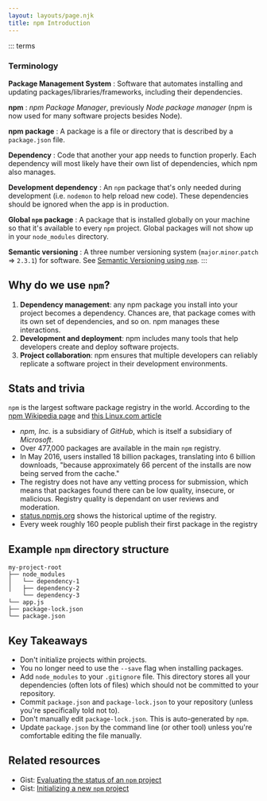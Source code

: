 ```yaml
---
layout: layouts/page.njk
title: npm Introduction
---
```


::: terms
### Terminology
**Package Management System**
: Software that automates installing and updating packages/libraries/frameworks, including their dependencies.

**npm**
: _npm Package Manager_, previously _Node package manager_ (npm is now used for many software projects besides Node).

**npm package**
: A package is a file or directory that is described by a `package.json` file.  

**Dependency**
: Code that another your app needs to function properly. Each dependency will most likely have their own list of dependencies, which npm also manages.

**Development dependency**
: An `npm` package that's only needed during development (i.e. `nodemon` to help reload new code). These dependencies should be ignored when the app is in production.

**Global `npm` package**
: A package that is installed globally on your machine so that it's available to every `npm` project. Global packages will not show up in your `node_modules` directory.

**Semantic versioning**
: A three number versioning system (`major`.`minor`.`patch` => `2.3.1`) for software. See [Semantic Versioning using `npm`](https://nodejs.dev/learn/semantic-versioning-using-npm).
:::

## Why do we use `npm`?
1. **Dependency management**: any npm package you install into your project becomes a dependency. Chances are, that package comes with its own set of dependencies, and so on. npm manages these interactions.
2. **Development and deployment**: npm includes many tools that help developers create and deploy software projects.
3. **Project collaboration**: npm ensures that multiple developers can reliably replicate a software project in their development environments.

## Stats and trivia
`npm` is the largest software package registry in the world. According to the [npm Wikipedia page](https://en.wikipedia.org/wiki/Npm_(software)) and [this Linux.com article](https://www.linux.com/news/state-union-npm/)
- _npm, Inc._ is a subsidiary of _GitHub_, which is itself a subsidiary of _Microsoft_.
- Over 477,000 packages are available in the main `npm` registry.
- In May 2016, users installed 18 billion packages, translating into 6 billion downloads, "because approximately 66 percent of the installs are now being served from the cache."
- The registry does not have any vetting process for submission, which means that packages found there can be low quality, insecure, or malicious. Registry quality is dependant on user reviews and moderation.
- [status.npmjs.org](https://status.npmjs.org/uptime) shows the historical uptime of the registry.
- Every week roughly 160 people publish their first package in the registry

## Example `npm` directory structure
```
my-project-root
├── node_modules
│   └── dependency-1
│   ├── dependency-2
    └── dependency-3
└── app.js
├── package-lock.json
└── package.json
```

## Key Takeaways
- Don't initialize projects within projects.
- You no longer need to use the `--save` flag when installing packages.
- Add `node_modules` to your `.gitignore` file. This directory stores all your dependencies (often lots of files) which should not be committed to your repository.
- Commit `package.json` and `package-lock.json` to your repository (unless you're specifically told not to).
- Don't manually edit `package-lock.json`. This is auto-generated by `npm`.
- Update `package.json` by the command line (or other tool) unless you're comfortable editing the file manually.

## Related resources
- Gist: [Evaluating the status of an `npm` project](https://gist.github.com/acidtone/d57f41d7c18d0d198263c7bc3ab230e3)
- Gist: [Initializing a new `npm` project](https://gist.github.com/acidtone/f2e901fb4b04bd41aa59755e2de9af4f)